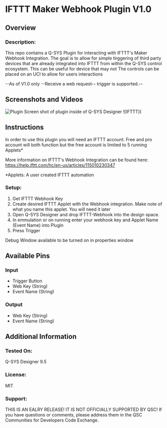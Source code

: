 # IFTTT Maker Webhook Plugin V1.0

## Overview
### Description:
This repo contains a Q-SYS Plugin for interacting with IFTTT's Maker Webhook Integration. The goal is to allow for simple tirggering of third party devices that are already integrated into IFTTT from within the Q-SYS control ecosystem. This can be useful for device that may not The controls can be placed on an UCI to allow for users interactions

--As of V1.0 only --Receive a web request-- trigger is supported.--

## Screenshots and Videos

![Plugin](https://github.com/ecarlson88/Q-SYS-IFTTT-Webhook-Plugin/blob/main/Screenshot%202022-10-05%20104616.png)
Screen shot of plugin inside of Q-SYS Designer
![IFTTT](


## Instructions
In order to use this plugin you will need an IFTTT account. Free and pro account will both function but the free account is limited to 5 running Applets*

More information on IFTTT's Webhook Integration can be found here: https://help.ifttt.com/hc/en-us/articles/115010230347


*Applets: A user created IFTTT automation

### Setup:
1. Get IFTTT Webhook Key
2. Create desired IFTTT Applet with the Webhook integration. Make note of what you name this applet. You will need it later 
3. Open Q-SYS Designer and drop IFTTT-Webhook into the design space.
4. In emmulation or on running enter your webhook key and Applet Name (Event Name) into Plugin
5. Press Trigger 

Debug Window available to be turned on in properties window

## Available Pins

### Input
- Trigger Button
- Web Key (String)
- Event Name (String)
### Output
- Web Key (String)
- Event Name (String)

## Additional Information
### Tested On:
Q-SYS Designer 9.5
### License:
MIT
### Support:
THIS IS AN EALRY RELEASE! IT IS NOT OFFICIALLY SUPPORTED BY QSC!
If you have questions or comments, please address them in the QSC Communities for Developers Code Exchange. 
